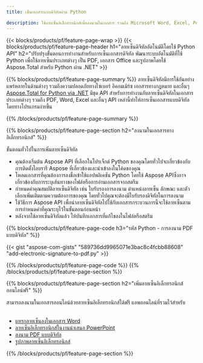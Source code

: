 ```yaml
---
title: เซ็นเอกสารแบบดิจิทัลผ่าน Python

description: ใช้ลายเซ็นอิเล็กทรอนิกส์เพื่อลงนามในเอกสาร รวมถึง Microsoft Word, Excel, PowerPoint, PDF และรูปภาพผ่านแอปพลิเคชัน Python ของคุณ ใส่ eSginature ออนไลน์ผ่านแอพ
---
```


{{< blocks/products/pf/feature-page-wrap >}}
{{< blocks/products/pf/feature-page-header h1="ลายเซ็นดิจิทัลอัตโนมัติโดยใช้ Python API" h2="ปรับปรุงขั้นตอนการทำงานสำหรับการเซ็นเอกสารดิจิทัล พัฒนาระบบอัตโนมัติที่ใช้ Python เพื่อใช้ลายเซ็นประเภทต่างๆ เป็น PDF, เอกสาร Office และรูปภาพโดยใช้ Aspose.Total สำหรับ Python ผ่าน .NET" >}}

{{% blocks/products/pf/feature-page-summary %}}
ลายเซ็นดิจิทัลมีการใช้กันอย่างแพร่หลายในด้านต่างๆ รวมถึงความปลอดภัยทางไซเบอร์ อีคอมเมิร์ซ เอกสารทางกฎหมาย และอื่นๆ [Aspose.Total for Python via .NET](https://products.aspose.com/total/python-net/) มีชุด API สำหรับการทำงานกับลายเซ็นดิจิทัลในเอกสารประเภทต่างๆ รวมถึง PDF, Word, Excel และอื่นๆ API เหล่านี้ทำให้การเซ็นเอกสารแบบดิจิทัลโดยทางโปรแกรมง่ายขึ้น

{{% /blocks/products/pf/feature-page-summary  %}}

{{% blocks/products/pf/feature-page-section  h2="ลงนามในเอกสารทางอิเล็กทรอนิกส์" %}}

ขั้นตอนทั่วไปในการเพิ่มลายเซ็นดิจิทัล  
- คุณต้องเริ่มต้น Aspose API ที่เลือกในโปรเจ็กต์ Python ของคุณโดยทั่วไปจะเกี่ยวข้องกับการติดตั้งไลบรารี Aspose ที่เกี่ยวข้องและนำเข้าลงในโค้ดของคุณ 
- โหลดเอกสารที่คุณต้องการลงชื่อเข้าใช้แอปพลิเคชัน Python โดยใช้ Aspose APIซึ่งอาจเกี่ยวข้องกับการระบุเส้นทางของไฟล์หรือการอ่านเอกสารจากสตรีม
- กำหนดค่าคุณสมบัติลายเซ็นดิจิทัล เช่น ใบรับรองการลงนาม ตำแหน่งลายเซ็น ลักษณะ และตัวเลือกเพิ่มเติมตามความต้องการของคุณ โดยทั่วไปคุณจะต้องมีใบรับรองดิจิทัลในการลงนาม
- ใช้วิธีการ Aspose API เพื่อนำลายเซ็นดิจิทัลไปใช้กับเอกสารกระบวนการนี้จะใช้ลายเซ็นตามการกำหนดค่าที่คุณระบุไว้ในขั้นตอนก่อนหน้า
- หลังจากใช้ลายเซ็นดิจิทัลแล้ว ให้บันทึกเอกสารที่แก้ไขลงในไฟล์หรือสตรีม

{{% blocks/products/pf/feature-page-code h3="รหัส Python - การลงนาม PDF แบบดิจิทัล" %}}

{{< gist "aspose-com-gists" "589736dd9965071e3bac8c4fcbb88608" "add-electronic-signature-to-pdf.py" >}}

{{% /blocks/products/pf/feature-page-code  %}}
{{% /blocks/products/pf/feature-page-section %}}

{{% blocks/products/pf/feature-page-section  h2="เพิ่มลายเซ็นอิเล็กทรอนิกส์ออนไลน์ฟรี" %}}

สามารถลงนามในเอกสารออนไลน์ด้วยลายเซ็นอิเล็กทรอนิกส์ได้ฟรี แอพออนไลน์ที่รวมไว้สำหรับ<br /><br />

- [แทรกลายเซ็นลงในเอกสาร Word](https://products.aspose.com/total/python-net/signature/word/)
- [ลายเซ็นอิเล็กทรอนิกส์ในงานนำเสนอ PowerPoint](https://products.aspose.com/total/python-net/signature/powerpoint/)
- [ลงนาม PDF แบบดิจิทัล](https://products.aspose.com/total/python-net/signature/pdf/)
- [รูปภาพลายเซ็นอิเล็กทรอนิกส์](https://products.aspose.com/total/python-net/signature/image/)

{{% /blocks/products/pf/feature-page-section %}}